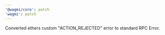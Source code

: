 ```yaml
---
'@wagmi/core': patch
'wagmi': patch
---
```


Converted ethers custom "ACTION_REJECTED" error to standard RPC Error.

